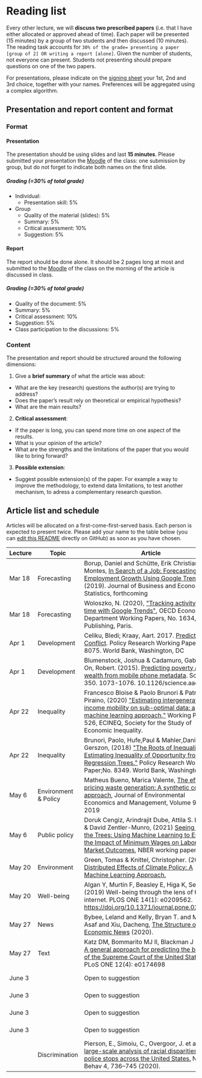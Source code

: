 # Reading list

Every other lecture, we will **discuss two prescribed papers** (i.e. that I have either allocated or approved ahead of time). Each paper will be presented (15 minutes) by a group of two students and then discussed (10 minutes). The reading task accounts for `30% of the grade= presenting a paper [group of 2] OR writing a report [alone]`. Given the number of students, not everyone can present.
Students not presenting should prepare questions on one of the two papers.

For presentations, please indicate on the [signing sheet](https://docs.google.com/spreadsheets/d/1e4dDQDuJbImoBO9dWjGkpDOwDiZBpd2fddcO3PZb9IQ/edit?usp=sharing) your 1st, 2nd and 3rd choice, together with your names. Preferences will be aggregated using a complex algorithm. 

## Presentation and report content and format

### Format

#### Presentation
The presentation should be using slides and last **15 minutes**.
Please submitted your presentation the [Moodle](https://moodle-app2.let.ethz.ch/course/view.php?id=14461) of the class: one submission by group, but do not forget to indicate both names on the first slide.

##### Grading (=30% of total grade)
- Individual: 
  - Presentation skill: 5%
- Group
  - Quality of the material (slides): 5%
  - Summary: 5%
  - Critical assessment: 10%
  - Suggestion: 5%

#### Report
The report should be done alone. It should be 2 pages long at most and submitted to the [Moodle](https://moodle-app2.let.ethz.ch/course/view.php?id=14461) of the class on the morning of the article is discussed in class.

##### Grading (=30% of total grade)
- Quality of the document: 5%
- Summary: 5%
- Critical assessment: 10%
- Suggestion: 5%
- Class participation to the discussions: 5%

### Content

The presentation and report should be structured around the following dimensions:
1. Give a **brief summary** of what the article was about:
  - What are the key (research) questions the author(s) are trying to address?
  - Does the paper’s result rely on theoretical or empirical hypothesis?
  - What are the main results?
2. **Critical assessment**:
  - If the paper is long, you can spend more time on one aspect of the results.
  - What is your opinion of the article?
  - What are the strengths and the limitations of the paper that you would like to bring forward?
3. **Possible extension**:
  - Suggest possible extension(s) of the paper. For example a way to improve the methodology, to extend data limitations, to test another mechanism, to adress a complementary research question.

## Article list and schedule

Articles will be allocated on a first-come-first-served basis. Each person is expected to present twice. Please add your name to the table below (you can [edit this README](https://help.github.com/articles/editing-files-in-your-repository/) directly on GitHub) as soon as you have chosen.

| Lecture | Topic   | Article | Presenters |
|---------|---------|---------|------------|
| Mar 18  |Forecasting |  Borup, Daniel and Schütte, Erik Christian Montes, [In Search of a Job: Forecasting Employment Growth Using Google Trends](https://ssrn.com/abstract=3423124) (2019). Journal of Business and Economic Statistics, forthcoming | Student 1, Student 2 |
| Mar 18  |Forecasting | Woloszko, N. (2020), ["Tracking activity in real time with Google Trends"](https://doi.org/10.1787/6b9c7518-en), OECD Economics Department Working Papers, No. 1634, OECD Publishing, Paris.| Student 1, Student 2 |
| Apr 1  |Development | Celiku, Bledi; Kraay, Aart. 2017. [Predicting Conflict](https://openknowledge.worldbank.org/bitstream/handle/10986/26847/WPS8075.pdf?sequence=1&isAllowed=y). Policy Research Working Paper;No. 8075. World Bank, Washington, DC  | Student 1, Student 2 |
|  Apr 1  |Development |  Blumenstock, Joshua & Cadamuro, Gabriel & On, Robert. (2015). [Predicting poverty and wealth from mobile phone metadata](https://science.sciencemag.org/content/350/6264/1073). Science. 350. 1073-1076. 10.1126/science.aac4420.  | Student 1, Student 2 |
| Apr 22  |Inequality | Francesco Bloise & Paolo Brunori & Patrizio Piraino, (2020) ["Estimating intergenerational income mobility on sub-optimal data: a machine learning approach,"](http://www.ecineq.org/milano/WP/ECINEQ2020-526.pdf) Working Papers 526, ECINEQ, Society for the Study of Economic Inequality.  | Student 1, Student 2 |
| Apr 22  |Inequality |  Brunori, Paolo, Hufe,Paul & Mahler,Daniel Gerszon, (2018)  ["The Roots of Inequality: Estimating Inequality of Opportunity from Regression Trees."](https://openknowledge.worldbank.org/bitstream/handle/10986/29410/WPS8349.pdf) Policy Research Working Paper;No. 8349. World Bank, Washington, DC. | Student 1, Student 2  |
| May 6  |Environment & Policy | Matheus Bueno, Marica Valente, [The effects of pricing waste generation: A synthetic control approach](https://www.sciencedirect.com/science/article/pii/S0095069618304169?via%3Dihub), Journal of Environmental Economics and Management, Volume 96, 2019 | Student 1, Student 2 |
| May 6  |Public policy |  Doruk Cengiz, Arindrajit Dube, Attila S. Lindner & David Zentler-Munro, (2021) [Seeing Beyond the Trees: Using Machine Learning to Estimate the Impact of Minimum Wages on Labor Market Outcomes](https://www.nber.org/papers/w28399), NBER working paper | Student 1, Student 2 |
| May 20  |Environment | Green, Tomas & Knittel, Christopher. (2020). [Distributed Effects of Climate Policy: A Machine Learning Approach. ](http://ceepr.mit.edu/files/papers/The-Roosevelt-Project-WP-3.pdf) | Student 1, Student 2  |
| May 20  |Well-being |  Algan Y, Murtin F, Beasley E, Higa K, Senik C (2019) Well-being through the lens of the internet. PLOS ONE 14(1): e0209562. https://doi.org/10.1371/journal.pone.0209562  | Student 1, Student 2  |
| May 27  |News | Bybee, Leland and Kelly, Bryan T. and Manela, Asaf and Xiu, Dacheng, [The Structure of Economic News](https://ssrn.com/abstract=3446225) (2020). | Student 1, Student 2 |
| May 27  |Text | Katz DM, Bommarito MJ II, Blackman J (2017) [A general approach for predicting the behavior of the Supreme Court of the United States](https://journals.plos.org/plosone/article?id=10.1371/journal.pone.0174698). PLoS ONE 12(4): e0174698 | Student 1, Student 2 |
| June 3  | | Open to suggestion  | Student 1, Student 2 |
| June 3  | | Open to suggestion  | Student 1, Student 2 |
| June 3  | | Open to suggestion  | Student 1, Student 2 |
| June 3  | | Open to suggestion  | Student 1, Student 2 |
|   |Discrimination | Pierson, E., Simoiu, C., Overgoor, J. et al. [A large-scale analysis of racial disparities in police stops across the United States.](https://rdcu.be/cfg4x) Nat Hum Behav 4, 736–745 (2020). | Student 1, Student 2 |
